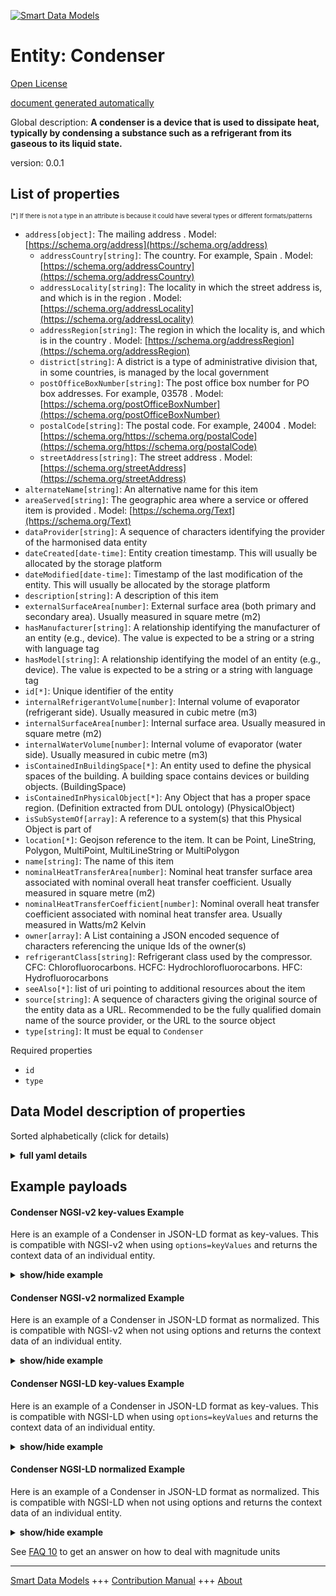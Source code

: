 <!-- 10-Header -->  
[![Smart Data Models](https://smartdatamodels.org/wp-content/uploads/2022/01/SmartDataModels_logo.png "Logo")](https://smartdatamodels.org)  
Entity: Condenser  
=================<!-- /10-Header -->  
<!-- 15-License -->  
[Open License](https://github.com/smart-data-models//dataModel.S4BLDG/blob/master/Condenser/LICENSE.md)  
[document generated automatically](https://docs.google.com/presentation/d/e/2PACX-1vTs-Ng5dIAwkg91oTTUdt8ua7woBXhPnwavZ0FxgR8BsAI_Ek3C5q97Nd94HS8KhP-r_quD4H0fgyt3/pub?start=false&loop=false&delayms=3000#slide=id.gb715ace035_0_60)  
<!-- /15-License -->  
<!-- 20-Description -->  
Global description: **A condenser is a device that is used to dissipate heat, typically by condensing a substance such as a refrigerant from its gaseous to its liquid state.**  
version: 0.0.1  
<!-- /20-Description -->  
<!-- 30-PropertiesList -->  

## List of properties  

<sup><sub>[*] If there is not a type in an attribute is because it could have several types or different formats/patterns</sub></sup>  
- `address[object]`: The mailing address  . Model: [https://schema.org/address](https://schema.org/address)	- `addressCountry[string]`: The country. For example, Spain  . Model: [https://schema.org/addressCountry](https://schema.org/addressCountry)  
	- `addressLocality[string]`: The locality in which the street address is, and which is in the region  . Model: [https://schema.org/addressLocality](https://schema.org/addressLocality)  
	- `addressRegion[string]`: The region in which the locality is, and which is in the country  . Model: [https://schema.org/addressRegion](https://schema.org/addressRegion)  
	- `district[string]`: A district is a type of administrative division that, in some countries, is managed by the local government    
	- `postOfficeBoxNumber[string]`: The post office box number for PO box addresses. For example, 03578  . Model: [https://schema.org/postOfficeBoxNumber](https://schema.org/postOfficeBoxNumber)  
	- `postalCode[string]`: The postal code. For example, 24004  . Model: [https://schema.org/https://schema.org/postalCode](https://schema.org/https://schema.org/postalCode)  
	- `streetAddress[string]`: The street address  . Model: [https://schema.org/streetAddress](https://schema.org/streetAddress)  
- `alternateName[string]`: An alternative name for this item  - `areaServed[string]`: The geographic area where a service or offered item is provided  . Model: [https://schema.org/Text](https://schema.org/Text)- `dataProvider[string]`: A sequence of characters identifying the provider of the harmonised data entity  - `dateCreated[date-time]`: Entity creation timestamp. This will usually be allocated by the storage platform  - `dateModified[date-time]`: Timestamp of the last modification of the entity. This will usually be allocated by the storage platform  - `description[string]`: A description of this item  - `externalSurfaceArea[number]`: External surface area (both primary and secondary area). Usually measured in square metre (m2)  - `hasManufacturer[string]`: A relationship identifying the manufacturer of an entity (e.g., device). The value is expected to be a string or a string with language tag  - `hasModel[string]`: A relationship identifying the model of an entity (e.g., device). The value is expected to be a string or a string with language tag  - `id[*]`: Unique identifier of the entity  - `internalRefrigerantVolume[number]`: Internal volume of evaporator (refrigerant side). Usually measured in cubic metre (m3)  - `internalSurfaceArea[number]`: Internal surface area. Usually measured in square metre (m2)  - `internalWaterVolume[number]`: Internal volume of evaporator (water side). Usually measured in cubic metre (m3)  - `isContainedInBuildingSpace[*]`: An entity used to define the physical spaces of the building. A building space contains devices or building objects. (BuildingSpace)  - `isContainedInPhysicalObject[*]`: Any Object that has a proper space region.  (Definition extracted from DUL ontology) (PhysicalObject)  - `isSubSystemOf[array]`: A reference to a system(s) that this Physical Object is part of  - `location[*]`: Geojson reference to the item. It can be Point, LineString, Polygon, MultiPoint, MultiLineString or MultiPolygon  - `name[string]`: The name of this item  - `nominalHeatTransferArea[number]`: Nominal heat transfer surface area associated with nominal overall heat transfer coefficient. Usually measured in square metre (m2)  - `nominalHeatTransferCoefficient[number]`: Nominal overall heat transfer coefficient associated with nominal heat transfer area. Usually measured in Watts/m2 Kelvin  - `owner[array]`: A List containing a JSON encoded sequence of characters referencing the unique Ids of the owner(s)  - `refrigerantClass[string]`: Refrigerant class used by the compressor. CFC: Chlorofluorocarbons. HCFC: Hydrochlorofluorocarbons. HFC: Hydrofluorocarbons  - `seeAlso[*]`: list of uri pointing to additional resources about the item  - `source[string]`: A sequence of characters giving the original source of the entity data as a URL. Recommended to be the fully qualified domain name of the source provider, or the URL to the source object  - `type[string]`: It must be equal to `Condenser`  <!-- /30-PropertiesList -->  
<!-- 35-RequiredProperties -->  
Required properties  
- `id`  - `type`  <!-- /35-RequiredProperties -->  
<!-- 40-RequiredProperties -->  
<!-- /40-RequiredProperties -->  
<!-- 50-DataModelHeader -->  
## Data Model description of properties  
Sorted alphabetically (click for details)  
<!-- /50-DataModelHeader -->  
<!-- 60-ModelYaml -->  
<details><summary><strong>full yaml details</strong></summary>    
```yaml  
Condenser:    
  description: 'A condenser is a device that is used to dissipate heat, typically by condensing a substance such as a refrigerant from its gaseous to its liquid state.'    
  properties:    
    address:    
      description: The mailing address    
      properties:    
        addressCountry:    
          description: 'The country. For example, Spain'    
          type: string    
          x-ngsi:    
            model: https://schema.org/addressCountry    
            type: Property    
        addressLocality:    
          description: 'The locality in which the street address is, and which is in the region'    
          type: string    
          x-ngsi:    
            model: https://schema.org/addressLocality    
            type: Property    
        addressRegion:    
          description: 'The region in which the locality is, and which is in the country'    
          type: string    
          x-ngsi:    
            model: https://schema.org/addressRegion    
            type: Property    
        district:    
          description: 'A district is a type of administrative division that, in some countries, is managed by the local government'    
          type: string    
          x-ngsi:    
            type: Property    
        postOfficeBoxNumber:    
          description: 'The post office box number for PO box addresses. For example, 03578'    
          type: string    
          x-ngsi:    
            model: https://schema.org/postOfficeBoxNumber    
            type: Property    
        postalCode:    
          description: 'The postal code. For example, 24004'    
          type: string    
          x-ngsi:    
            model: https://schema.org/https://schema.org/postalCode    
            type: Property    
        streetAddress:    
          description: The street address    
          type: string    
          x-ngsi:    
            model: https://schema.org/streetAddress    
            type: Property    
        streetNr:    
          description: Number identifying a specific property on a public street    
          type: string    
          x-ngsi:    
            type: Property    
      type: object    
      x-ngsi:    
        model: https://schema.org/address    
        type: Property    
    alternateName:    
      description: An alternative name for this item    
      type: string    
      x-ngsi:    
        type: Property    
    areaServed:    
      description: The geographic area where a service or offered item is provided    
      type: string    
      x-ngsi:    
        model: https://schema.org/Text    
        type: Property    
    dataProvider:    
      description: A sequence of characters identifying the provider of the harmonised data entity    
      type: string    
      x-ngsi:    
        type: Property    
    dateCreated:    
      description: Entity creation timestamp. This will usually be allocated by the storage platform    
      format: date-time    
      type: string    
      x-ngsi:    
        type: Property    
    dateModified:    
      description: Timestamp of the last modification of the entity. This will usually be allocated by the storage platform    
      format: date-time    
      type: string    
      x-ngsi:    
        type: Property    
    description:    
      description: A description of this item    
      type: string    
      x-ngsi:    
        type: Property    
    externalSurfaceArea:    
      description: External surface area (both primary and secondary area). Usually measured in square metre (m2)    
      type: number    
      x-ngsi:    
        type: Property    
    hasManufacturer:    
      description: 'A relationship identifying the manufacturer of an entity (e.g., device). The value is expected to be a string or a string with language tag'    
      type: string    
      x-ngsi:    
        type: Property    
    hasModel:    
      description: 'A relationship identifying the model of an entity (e.g., device). The value is expected to be a string or a string with language tag'    
      type: string    
      x-ngsi:    
        type: Property    
    id:    
      anyOf:    
        - description: Identifier format of any NGSI entity    
          maxLength: 256    
          minLength: 1    
          pattern: ^[\w\-\.\{\}\$\+\*\[\]`|~^@!,:\\]+$    
          type: string    
          x-ngsi:    
            type: Property    
        - description: Identifier format of any NGSI entity    
          format: uri    
          type: string    
          x-ngsi:    
            type: Property    
      description: Unique identifier of the entity    
      x-ngsi:    
        type: Property    
    internalRefrigerantVolume:    
      description: Internal volume of evaporator (refrigerant side). Usually measured in cubic metre (m3)    
      type: number    
      x-ngsi:    
        type: Property    
    internalSurfaceArea:    
      description: Internal surface area. Usually measured in square metre (m2)    
      type: number    
      x-ngsi:    
        type: Property    
    internalWaterVolume:    
      description: Internal volume of evaporator (water side). Usually measured in cubic metre (m3)    
      type: number    
      x-ngsi:    
        type: Property    
    isContainedInBuildingSpace:    
      anyOf:    
        - description: Identifier format of any NGSI entity    
          maxLength: 256    
          minLength: 1    
          pattern: ^[\w\-\.\{\}\$\+\*\[\]`|~^@!,:\\]+$    
          type: string    
          x-ngsi:    
            type: Property    
        - description: Identifier format of any NGSI entity    
          format: uri    
          type: string    
          x-ngsi:    
            type: Property    
      description: An entity used to define the physical spaces of the building. A building space contains devices or building objects. (BuildingSpace)    
      x-ngsi:    
        type: Property    
    isContainedInPhysicalObject:    
      anyOf:    
        - description: Identifier format of any NGSI entity    
          maxLength: 256    
          minLength: 1    
          pattern: ^[\w\-\.\{\}\$\+\*\[\]`|~^@!,:\\]+$    
          type: string    
          x-ngsi:    
            type: Property    
        - description: Identifier format of any NGSI entity    
          format: uri    
          type: string    
          x-ngsi:    
            type: Property    
      description: Any Object that has a proper space region.  (Definition extracted from DUL ontology) (PhysicalObject)    
      x-ngsi:    
        type: Property    
    isSubSystemOf:    
      description: A reference to a system(s) that this Physical Object is part of    
      items:    
        anyOf:    
          - description: Identifier format of any NGSI entity    
            maxLength: 256    
            minLength: 1    
            pattern: ^[\w\-\.\{\}\$\+\*\[\]`|~^@!,:\\]+$    
            type: string    
            x-ngsi:    
              type: Property    
          - description: Identifier format of any NGSI entity    
            format: uri    
            type: string    
            x-ngsi:    
              type: Property    
        description: Unique identifier of the entity    
        x-ngsi:    
          type: Property    
      type: array    
      x-ngsi:    
        type: Relationship    
    location:    
      description: 'Geojson reference to the item. It can be Point, LineString, Polygon, MultiPoint, MultiLineString or MultiPolygon'    
      oneOf:    
        - description: Geojson reference to the item. Point    
          properties:    
            bbox:    
              items:    
                type: number    
              minItems: 4    
              type: array    
            coordinates:    
              items:    
                type: number    
              minItems: 2    
              type: array    
            type:    
              enum:    
                - Point    
              type: string    
          required:    
            - type    
            - coordinates    
          title: GeoJSON Point    
          type: object    
          x-ngsi:    
            type: GeoProperty    
        - description: Geojson reference to the item. LineString    
          properties:    
            bbox:    
              items:    
                type: number    
              minItems: 4    
              type: array    
            coordinates:    
              items:    
                items:    
                  type: number    
                minItems: 2    
                type: array    
              minItems: 2    
              type: array    
            type:    
              enum:    
                - LineString    
              type: string    
          required:    
            - type    
            - coordinates    
          title: GeoJSON LineString    
          type: object    
          x-ngsi:    
            type: GeoProperty    
        - description: Geojson reference to the item. Polygon    
          properties:    
            bbox:    
              items:    
                type: number    
              minItems: 4    
              type: array    
            coordinates:    
              items:    
                items:    
                  items:    
                    type: number    
                  minItems: 2    
                  type: array    
                minItems: 4    
                type: array    
              type: array    
            type:    
              enum:    
                - Polygon    
              type: string    
          required:    
            - type    
            - coordinates    
          title: GeoJSON Polygon    
          type: object    
          x-ngsi:    
            type: GeoProperty    
        - description: Geojson reference to the item. MultiPoint    
          properties:    
            bbox:    
              items:    
                type: number    
              minItems: 4    
              type: array    
            coordinates:    
              items:    
                items:    
                  type: number    
                minItems: 2    
                type: array    
              type: array    
            type:    
              enum:    
                - MultiPoint    
              type: string    
          required:    
            - type    
            - coordinates    
          title: GeoJSON MultiPoint    
          type: object    
          x-ngsi:    
            type: GeoProperty    
        - description: Geojson reference to the item. MultiLineString    
          properties:    
            bbox:    
              items:    
                type: number    
              minItems: 4    
              type: array    
            coordinates:    
              items:    
                items:    
                  items:    
                    type: number    
                  minItems: 2    
                  type: array    
                minItems: 2    
                type: array    
              type: array    
            type:    
              enum:    
                - MultiLineString    
              type: string    
          required:    
            - type    
            - coordinates    
          title: GeoJSON MultiLineString    
          type: object    
          x-ngsi:    
            type: GeoProperty    
        - description: Geojson reference to the item. MultiLineString    
          properties:    
            bbox:    
              items:    
                type: number    
              minItems: 4    
              type: array    
            coordinates:    
              items:    
                items:    
                  items:    
                    items:    
                      type: number    
                    minItems: 2    
                    type: array    
                  minItems: 4    
                  type: array    
                type: array    
              type: array    
            type:    
              enum:    
                - MultiPolygon    
              type: string    
          required:    
            - type    
            - coordinates    
          title: GeoJSON MultiPolygon    
          type: object    
          x-ngsi:    
            type: GeoProperty    
      x-ngsi:    
        type: GeoProperty    
    name:    
      description: The name of this item    
      type: string    
      x-ngsi:    
        type: Property    
    nominalHeatTransferArea:    
      description: Nominal heat transfer surface area associated with nominal overall heat transfer coefficient. Usually measured in square metre (m2)    
      type: number    
      x-ngsi:    
        type: Property    
    nominalHeatTransferCoefficient:    
      description: Nominal overall heat transfer coefficient associated with nominal heat transfer area. Usually measured in Watts/m2 Kelvin    
      type: number    
      x-ngsi:    
        type: Property    
    owner:    
      description: A List containing a JSON encoded sequence of characters referencing the unique Ids of the owner(s)    
      items:    
        anyOf:    
          - description: Identifier format of any NGSI entity    
            maxLength: 256    
            minLength: 1    
            pattern: ^[\w\-\.\{\}\$\+\*\[\]`|~^@!,:\\]+$    
            type: string    
            x-ngsi:    
              type: Property    
          - description: Identifier format of any NGSI entity    
            format: uri    
            type: string    
            x-ngsi:    
              type: Property    
        description: Unique identifier of the entity    
        x-ngsi:    
          type: Property    
      type: array    
      x-ngsi:    
        type: Property    
    refrigerantClass:    
      description: 'Refrigerant class used by the compressor. CFC: Chlorofluorocarbons. HCFC: Hydrochlorofluorocarbons. HFC: Hydrofluorocarbons'    
      type: string    
      x-ngsi:    
        type: Property    
    seeAlso:    
      description: list of uri pointing to additional resources about the item    
      oneOf:    
        - items:    
            format: uri    
            type: string    
          minItems: 1    
          type: array    
        - format: uri    
          type: string    
      x-ngsi:    
        type: Property    
    source:    
      description: 'A sequence of characters giving the original source of the entity data as a URL. Recommended to be the fully qualified domain name of the source provider, or the URL to the source object'    
      type: string    
      x-ngsi:    
        type: Property    
    type:    
      description: It must be equal to `Condenser`    
      enum:    
        - Condenser    
      type: string    
      x-ngsi:    
        type: Property    
  required:    
    - id    
    - type    
  type: object    
  x-derived-from: "https://saref.etsi.org/saref4bldg/v1.1.2/#s4bldg:Condenser"    
  x-disclaimer: 'Redistribution and use in source and binary forms, with or without modification, are permitted  provided that the license conditions are met. Copyleft (c) 2022 Contributors to Smart Data Models Program'    
  x-license-url: https://github.com/smart-data-models/dataModel.S4BLDG/blob/master/Condenser/LICENSE.md    
  x-model-schema: https://smart-data-models.github.com/dataModel.SAREF4BLDG/Condenser/schema.json    
  x-model-tags: SAREF Condenser    
  x-version: 0.0.1    
```  
</details>    
<!-- /60-ModelYaml -->  
<!-- 70-MiddleNotes -->  
<!-- /70-MiddleNotes -->  
<!-- 80-Examples -->  
## Example payloads    
#### Condenser NGSI-v2 key-values Example    
Here is an example of a Condenser in JSON-LD format as key-values. This is compatible with NGSI-v2 when  using `options=keyValues` and returns the context data of an individual entity.  
<details><summary><strong>show/hide example</strong></summary>    
```json  
{  
  "id": "urn:ngsi-ld:Condenser:2adcb166-23ce-4061-8062-952d5f2402b9",  
  "type": "Condenser",  
  "externalSurfaceArea": 0.18804655027013273,  
  "internalRefrigerantVolume": 0.1588694072031649,  
  "internalSurfaceArea": 0.884829655411807,  
  "internalWaterVolume": 0.7576300292464242,  
  "nominalHeatTransferArea": 0.04220384603580274,  
  "nominalHeatTransferCoefficient": 0.4901767947128819,  
  "refrigerantClass": "Barbados",  
  "isContainedInBuildingSpace": "urn:ngsi-ld:BuildingSpace:7ba37c8a-b348-4fc5-8191-22dbe255c23e",  
  "isContainedInPhysicalObject": "urn:ngsi-ld:PhysicalObject:f9999243-09ea-40b2-892a-63bfd9062a09",  
  "isSubSystemOf": [  
    "urn:ngsi-ld:System:374a6c1e-348f-46a2-824d-616554f66351",  
    "urn:ngsi-ld:System:0bd6a865-18bc-40a2-b1cf-64af77762cee",  
    "urn:ngsi-ld:System:e8c3da85-a230-40e1-832c-e03b342a1160"  
  ],  
  "hasManufacturer": "Condenser Company Inc.",  
  "hasModel": "Condenser 0.1.2",  
  "dateCreated": "2023-01-25T15:55:59Z",  
  "dateModified": "2023-01-26T06:49:28Z",  
  "source": "Import",  
  "name": "Condenser",  
  "alternateName": "Condenser type 2",  
  "description": "Condenser of limited Condenser types",  
  "dataProvider": "IFC file"  
}  
```  
</details>  
#### Condenser NGSI-v2 normalized Example    
Here is an example of a Condenser in JSON-LD format as normalized. This is compatible with NGSI-v2 when not using options and returns the context data of an individual entity.  
<details><summary><strong>show/hide example</strong></summary>    
```json  
{  
  "id": "urn:ngsi-ld:Condenser:e22782fc-5392-4dd2-b891-29b5fbf683cd",  
  "type": "Condenser",  
  "externalSurfaceArea": {  
    "type": "Measurement",  
    "value": 0.1255332761606085  
  },  
  "internalRefrigerantVolume": {  
    "type": "Measurement",  
    "value": 0.5305579766612258  
  },  
  "internalSurfaceArea": {  
    "type": "Measurement",  
    "value": 0.7094627719374283  
  },  
  "internalWaterVolume": {  
    "type": "Measurement",  
    "value": 0.3123303218703414  
  },  
  "nominalHeatTransferArea": {  
    "type": "Measurement",  
    "value": 0.4444793909507544  
  },  
  "nominalHeatTransferCoefficient": {  
    "type": "Measurement",  
    "value": 0.6428769642448905  
  },  
  "refrigerantClass": {  
    "type": "Text",  
    "value": "Ergonomic Fresh Pants"  
  },  
  "isContainedInBuildingSpace": {  
    "type": "URI",  
    "value": "urn:ngsi-ld:BuildingSpace:ae10b0d7-9929-45cc-bf0c-3e3ab5380c1a"  
  },  
  "isContainedInPhysicalObject": {  
    "type": "URI",  
    "value": "urn:ngsi-ld:PhysicalObject:a3e1362f-7a17-46e9-a997-fd763290b5a2"  
  },  
  "isSubSystemOf": {  
    "type": "array",  
    "value": [  
      {  
        "type": "URI",  
        "value": "urn:ngsi-ld:System:47267553-d21a-42f8-b1b9-b24ec529e8ad"  
      },  
      {  
        "type": "URI",  
        "value": "urn:ngsi-ld:System:878dd196-c9af-43d7-8d36-344fa19ca56f"  
      },  
      {  
        "type": "URI",  
        "value": "urn:ngsi-ld:System:366cc386-314f-4591-9f3f-4099890c74e7"  
      }  
    ]  
  },  
  "hasManufacturer": {  
    "type": "Text",  
    "value": "Condenser Company Inc."  
  },  
  "hasModel": {  
    "type": "Text",  
    "value": "Condenser 0.1.2"  
  },  
  "dateCreated": {  
    "type": "DateTime",  
    "value": "2023-01-25T23:40:11.0211053+01:00"  
  },  
  "dateModified": {  
    "type": "DateTime",  
    "value": "2023-01-25T22:43:21.3342982+01:00"  
  },  
  "source": {  
    "type": "Text",  
    "value": "Import"  
  },  
  "name": {  
    "type": "Text",  
    "value": "Condenser"  
  },  
  "alternateName": {  
    "type": "Text",  
    "value": "Condenser type 2"  
  },  
  "description": {  
    "type": "Text",  
    "value": "Condenser of limited Condenser types"  
  },  
  "dataProvider": {  
    "type": "Text",  
    "value": "IFC file"  
  }  
}  
```  
</details>  
#### Condenser NGSI-LD key-values Example    
Here is an example of a Condenser in JSON-LD format as key-values. This is compatible with NGSI-LD when  using `options=keyValues` and returns the context data of an individual entity.  
<details><summary><strong>show/hide example</strong></summary>    
```json  
{  
  "id": "urn:ngsi-ld:Condenser:2adcb166-23ce-4061-8062-952d5f2402b9",  
  "type": "Condenser",  
  "externalSurfaceArea": 0.18804655027013273,  
  "internalRefrigerantVolume": 0.1588694072031649,  
  "internalSurfaceArea": 0.884829655411807,  
  "internalWaterVolume": 0.7576300292464242,  
  "nominalHeatTransferArea": 0.04220384603580274,  
  "nominalHeatTransferCoefficient": 0.4901767947128819,  
  "refrigerantClass": "Barbados",  
  "isContainedInBuildingSpace": "urn:ngsi-ld:BuildingSpace:7ba37c8a-b348-4fc5-8191-22dbe255c23e",  
  "isContainedInPhysicalObject": "urn:ngsi-ld:PhysicalObject:f9999243-09ea-40b2-892a-63bfd9062a09",  
  "isSubSystemOf": [  
    "urn:ngsi-ld:System:374a6c1e-348f-46a2-824d-616554f66351",  
    "urn:ngsi-ld:System:0bd6a865-18bc-40a2-b1cf-64af77762cee",  
    "urn:ngsi-ld:System:e8c3da85-a230-40e1-832c-e03b342a1160"  
  ],  
  "hasManufacturer": "Condenser Company Inc.",  
  "hasModel": "Condenser 0.1.2",  
  "dateCreated": "2023-01-25T15:55:59Z",  
  "dateModified": "2023-01-26T06:49:28Z",  
  "source": "Import",  
  "name": "Condenser",  
  "alternateName": "Condenser type 2",  
  "description": "Condenser of limited Condenser types",  
  "dataProvider": "IFC file",  
  "@context": [  
    "https://raw.githubusercontent.com/smart-data-models/dataModel.S4BLDG/master/context.jsonld",  
    "https://uri.etsi.org/ngsi-ld/v1/ngsi-ld-core-context.jsonld"  
  ]  
}  
```  
</details>  
#### Condenser NGSI-LD normalized Example    
Here is an example of a Condenser in JSON-LD format as normalized. This is compatible with NGSI-LD when not using options and returns the context data of an individual entity.  
<details><summary><strong>show/hide example</strong></summary>    
```json  
{  
  "id": "urn:ngsi-ld:Condenser:290f1265-1ded-4706-b549-43d7ddcaa239",  
  "type": "Condenser",  
  "externalSurfaceArea": {  
    "type": "Property",  
    "unitCode": "m2",  
    "observedAt": "2023-01-26T11:04:44Z",  
    "value": 0.3471102075551651  
  },  
  "internalRefrigerantVolume": {  
    "type": "Property",  
    "unitCode": "m3",  
    "observedAt": "2023-01-26T10:30:09Z",  
    "value": 0.696994206179287  
  },  
  "internalSurfaceArea": {  
    "type": "Property",  
    "unitCode": "m2",  
    "observedAt": "2023-01-25T14:42:31Z",  
    "value": 0.7522617883905902  
  },  
  "internalWaterVolume": {  
    "type": "Property",  
    "unitCode": "m3",  
    "observedAt": "2023-01-26T09:25:42Z",  
    "value": 0.5807649609435256  
  },  
  "nominalHeatTransferArea": {  
    "type": "Property",  
    "unitCode": "m2",  
    "observedAt": "2023-01-26T05:15:12Z",  
    "value": 0.6105994546410142  
  },  
  "nominalHeatTransferCoefficient": {  
    "type": "Property",  
    "unitCode": "Kelvin",  
    "observedAt": "2023-01-25T14:28:56Z",  
    "value": 0.17023310849677553  
  },  
  "refrigerantClass": {  
    "type": "Property",  
    "value": "Generic Metal Pants"  
  },  
  "isContainedInBuildingSpace": {  
    "type": "Relationship",  
    "object": "urn:ngsi-ld:BuildingSpace:b7d758c3-cd93-4ce4-a414-28e5a714b67c"  
  },  
  "isContainedInPhysicalObject": {  
    "type": "Relationship",  
    "object": "urn:ngsi-ld:PhysicalObject:9d98233b-6df5-418e-b43c-5f98c921296f"  
  },  
  "isSubSystemOf": [  
    {  
      "type": "Relationship",  
      "object": "urn:ngsi-ld:System:6ba8c28a-2ebf-4a11-ba34-b7d778896bf9"  
    },  
    {  
      "type": "Relationship",  
      "object": "urn:ngsi-ld:System:3f480247-b6e3-4cc3-89e1-5c1f88507e48"  
    },  
    {  
      "type": "Relationship",  
      "object": "urn:ngsi-ld:System:645beb56-0f95-4b35-a0ed-56d848e575f1"  
    }  
  ],  
  "hasManufacturer": {  
    "type": "Property",  
    "value": "Condenser Company Inc."  
  },  
  "hasModel": {  
    "type": "Property",  
    "value": "Condenser 0.1.2"  
  },  
  "dateCreated": {  
    "type": "Property",  
    "value": "2023-01-25T22:14:26Z"  
  },  
  "dateModified": {  
    "type": "Property",  
    "value": "2023-01-26T02:56:43Z"  
  },  
  "source": {  
    "type": "Property",  
    "value": "Import"  
  },  
  "name": {  
    "type": "Property",  
    "value": "Condenser"  
  },  
  "alternateName": {  
    "type": "Property",  
    "value": "Condenser type 2"  
  },  
  "description": {  
    "type": "Property",  
    "value": "Condenser of limited Condenser types"  
  },  
  "dataProvider": {  
    "type": "Property",  
    "value": "IFC file"  
  },  
  "@context": [  
    "https://raw.githubusercontent.com/smart-data-models/dataModel.S4BLDG/master/context.jsonld",  
    "https://uri.etsi.org/ngsi-ld/v1/ngsi-ld-core-context.jsonld"  
  ]  
}  
```  
</details><!-- /80-Examples -->  
<!-- 90-FooterNotes -->  
<!-- /90-FooterNotes -->  
<!-- 95-Units -->  
See [FAQ 10](https://smartdatamodels.org/index.php/faqs/) to get an answer on how to deal with magnitude units  
<!-- /95-Units -->  
<!-- 97-LastFooter -->  
---  
[Smart Data Models](https://smartdatamodels.org) +++ [Contribution Manual](https://bit.ly/contribution_manual) +++ [About](https://bit.ly/Introduction_SDM)<!-- /97-LastFooter -->  
